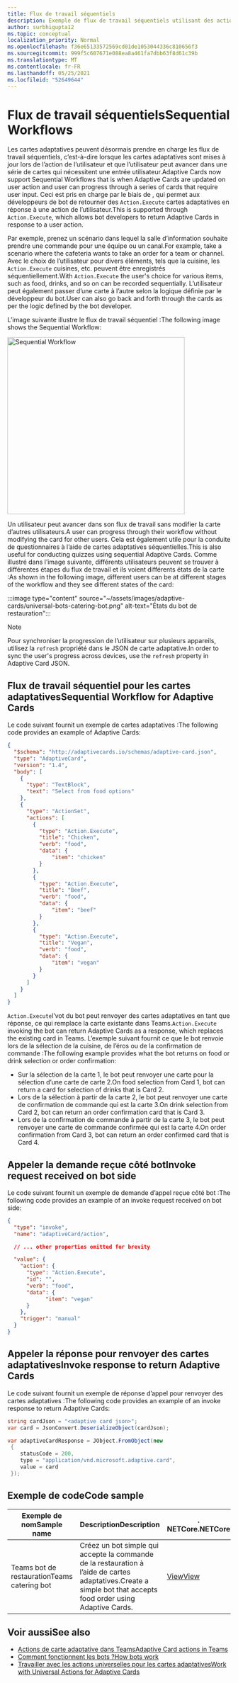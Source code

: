 ```yaml
---
title: Flux de travail séquentiels
description: Exemple de flux de travail séquentiels utilisant des actions universelles
author: surbhigupta12
ms.topic: conceptual
localization_priority: Normal
ms.openlocfilehash: f36e65133572569cd01de1053044336c810656f3
ms.sourcegitcommit: 999f5c607671e088ea8a461fa7dbb63f8d61c39b
ms.translationtype: MT
ms.contentlocale: fr-FR
ms.lasthandoff: 05/25/2021
ms.locfileid: "52649644"
---
```

# <a name="sequential-workflows"></a><span data-ttu-id="5919c-103">Flux de travail séquentiels</span><span class="sxs-lookup"><span data-stu-id="5919c-103">Sequential Workflows</span></span>

<span data-ttu-id="5919c-104">Les cartes adaptatives peuvent désormais prendre en charge les flux de travail séquentiels, c’est-à-dire lorsque les cartes adaptatives sont mises à jour lors de l’action de l’utilisateur et que l’utilisateur peut avancer dans une série de cartes qui nécessitent une entrée utilisateur.</span><span class="sxs-lookup"><span data-stu-id="5919c-104">Adaptive Cards now support Sequential Workflows that is when Adaptive Cards are updated on user action and user can progress through a series of cards that require user input.</span></span> <span data-ttu-id="5919c-105">Ceci est pris en charge par le biais de , qui permet aux développeurs de bot de retourner des `Action.Execute` cartes adaptatives en réponse à une action de l’utilisateur.</span><span class="sxs-lookup"><span data-stu-id="5919c-105">This is supported through `Action.Execute`, which allows bot developers to return Adaptive Cards in response to a user action.</span></span>

<span data-ttu-id="5919c-106">Par exemple, prenez un scénario dans lequel la salle d’information souhaite prendre une commande pour une équipe ou un canal.</span><span class="sxs-lookup"><span data-stu-id="5919c-106">For example, take a scenario where the cafeteria wants to take an order for a team or channel.</span></span> <span data-ttu-id="5919c-107">Avec le choix de l’utilisateur pour divers éléments, tels que la cuisine, les `Action.Execute` cuisines, etc. peuvent être enregistrés séquentiellement.</span><span class="sxs-lookup"><span data-stu-id="5919c-107">With `Action.Execute` the user's choice for various items, such as food, drinks, and so on can be recorded sequentially.</span></span> <span data-ttu-id="5919c-108">L’utilisateur peut également passer d’une carte à l’autre selon la logique définie par le développeur du bot.</span><span class="sxs-lookup"><span data-stu-id="5919c-108">User can also go back and forth through the cards as per the logic defined by the bot developer.</span></span> <br/>

<span data-ttu-id="5919c-109">L’image suivante illustre le flux de travail séquentiel :</span><span class="sxs-lookup"><span data-stu-id="5919c-109">The following image shows the Sequential Workflow:</span></span>

<img src="~/assets/images/bots/sequentialWorkflow.gif" alt="Sequential Workflow" width="400"/>

<span data-ttu-id="5919c-110">Un utilisateur peut avancer dans son flux de travail sans modifier la carte d’autres utilisateurs.</span><span class="sxs-lookup"><span data-stu-id="5919c-110">A user can progress through their workflow without modifying the card for other users.</span></span> <span data-ttu-id="5919c-111">Cela est également utile pour la conduite de questionnaires à l’aide de cartes adaptatives séquentielles.</span><span class="sxs-lookup"><span data-stu-id="5919c-111">This is also useful for conducting quizzes using sequential Adaptive Cards.</span></span> <span data-ttu-id="5919c-112">Comme illustré dans l’image suivante, différents utilisateurs peuvent se trouver à différentes étapes du flux de travail et ils voient différents états de la carte :</span><span class="sxs-lookup"><span data-stu-id="5919c-112">As shown in the following image, different users can be at different stages of the workflow and they see different states of the card:</span></span>

:::image type="content" source="~/assets/images/adaptive-cards/universal-bots-catering-bot.png" alt-text="États du bot de restauration":::

> [!NOTE]
> <span data-ttu-id="5919c-114">Pour synchroniser la progression de l’utilisateur sur plusieurs appareils, utilisez la `refresh` propriété dans le JSON de carte adaptative.</span><span class="sxs-lookup"><span data-stu-id="5919c-114">In order to sync the user's progress across devices, use the `refresh` property in Adaptive Card JSON.</span></span>

## <a name="sequential-workflow-for-adaptive-cards"></a><span data-ttu-id="5919c-115">Flux de travail séquentiel pour les cartes adaptatives</span><span class="sxs-lookup"><span data-stu-id="5919c-115">Sequential Workflow for Adaptive Cards</span></span>

<span data-ttu-id="5919c-116">Le code suivant fournit un exemple de cartes adaptatives :</span><span class="sxs-lookup"><span data-stu-id="5919c-116">The following code provides an example of Adaptive Cards:</span></span>

```JSON
{
  "$schema": "http://adaptivecards.io/schemas/adaptive-card.json",
  "type": "AdaptiveCard",
  "version": "1.4",
  "body": [
    {
      "type": "TextBlock",
      "text": "Select from food options"
    },
    { 
      "type": "ActionSet",
      "actions": [
        {
          "type": "Action.Execute",
          "title": "Chicken",
          "verb": "food",
          "data": {
              "item": "chicken"
          }
        },
        {
          "type": "Action.Execute",
          "title": "Beef",
          "verb": "food",
          "data": {
              "item": "beef"
          }
        },
        {
          "type": "Action.Execute",
          "title": "Vegan",
          "verb": "food",
          "data": {
              "item": "vegan"
          }
        }
      ]
    }
  ]
}
```

<span data-ttu-id="5919c-117">`Action.Execute`l’vot du bot peut renvoyer des cartes adaptatives en tant que réponse, ce qui remplace la carte existante dans Teams.</span><span class="sxs-lookup"><span data-stu-id="5919c-117">`Action.Execute` invoking the bot can return Adaptive Cards as a response, which replaces the existing card in Teams.</span></span>
<span data-ttu-id="5919c-118">L’exemple suivant fournit ce que le bot renvoie lors de la sélection de la cuisine, de l’éros ou de la confirmation de commande :</span><span class="sxs-lookup"><span data-stu-id="5919c-118">The following example provides what the bot returns on food or drink selection or order confirmation:</span></span>

* <span data-ttu-id="5919c-119">Sur la sélection de la carte 1, le bot peut renvoyer une carte pour la sélection d’une carte de carte 2.</span><span class="sxs-lookup"><span data-stu-id="5919c-119">On food selection from Card 1, bot can return a card for selection of drinks that is Card 2.</span></span>
* <span data-ttu-id="5919c-120">Lors de la sélection à partir de la carte 2, le bot peut renvoyer une carte de confirmation de commande qui est la carte 3.</span><span class="sxs-lookup"><span data-stu-id="5919c-120">On drink selection from Card 2, bot can return an order confirmation card that is Card 3.</span></span>
* <span data-ttu-id="5919c-121">Lors de la confirmation de commande à partir de la carte 3, le bot peut renvoyer une carte de commande confirmée qui est la carte 4.</span><span class="sxs-lookup"><span data-stu-id="5919c-121">On order confirmation from Card 3, bot can return an order confirmed card that is Card 4.</span></span>

## <a name="invoke-request-received-on-bot-side"></a><span data-ttu-id="5919c-122">Appeler la demande reçue côté bot</span><span class="sxs-lookup"><span data-stu-id="5919c-122">Invoke request received on bot side</span></span>

<span data-ttu-id="5919c-123">Le code suivant fournit un exemple de demande d’appel reçue côté bot :</span><span class="sxs-lookup"><span data-stu-id="5919c-123">The following code provides an example of an invoke request received on bot side:</span></span>

```JSON
{ 
  "type": "invoke",
  "name": "adaptiveCard/action",

  // ... other properties omitted for brevity

  "value": { 
    "action": { 
      "type": "Action.Execute", 
      "id": "", 
      "verb": "food",
      "data": { 
            "item": "vegan"
      } 
    },
    "trigger": "manual" 
  }
}
```

## <a name="invoke-response-to-return-adaptive-cards"></a><span data-ttu-id="5919c-124">Appeler la réponse pour renvoyer des cartes adaptatives</span><span class="sxs-lookup"><span data-stu-id="5919c-124">Invoke response to return Adaptive Cards</span></span>

<span data-ttu-id="5919c-125">Le code suivant fournit un exemple de réponse d’appel pour renvoyer des cartes adaptatives :</span><span class="sxs-lookup"><span data-stu-id="5919c-125">The following code provides an example of an invoke response to return Adaptive Cards:</span></span>

```C#
string cardJson = "<adaptive card json>";
var card = JsonConvert.DeserializeObject(cardJson);

var adaptiveCardResponse = JObject.FromObject(new
 {
    statusCode = 200,
    type = "application/vnd.microsoft.adaptive.card",
    value = card
 });
```

## <a name="code-sample"></a><span data-ttu-id="5919c-126">Exemple de code</span><span class="sxs-lookup"><span data-stu-id="5919c-126">Code sample</span></span>

|<span data-ttu-id="5919c-127">Exemple de nom</span><span class="sxs-lookup"><span data-stu-id="5919c-127">Sample name</span></span> | <span data-ttu-id="5919c-128">Description</span><span class="sxs-lookup"><span data-stu-id="5919c-128">Description</span></span> | <span data-ttu-id="5919c-129">. NETCore</span><span class="sxs-lookup"><span data-stu-id="5919c-129">.NETCore</span></span> |
|----------------|-----------------|--------------|
| <span data-ttu-id="5919c-130">Teams bot de restauration</span><span class="sxs-lookup"><span data-stu-id="5919c-130">Teams catering bot</span></span> | <span data-ttu-id="5919c-131">Créez un bot simple qui accepte la commande de la restauration à l’aide de cartes adaptatives.</span><span class="sxs-lookup"><span data-stu-id="5919c-131">Create a simple bot that accepts food order using Adaptive Cards.</span></span> |[<span data-ttu-id="5919c-132">View</span><span class="sxs-lookup"><span data-stu-id="5919c-132">View</span></span>](https://github.com/OfficeDev/Microsoft-Teams-Samples/tree/main/samples/bot-teams-catering/csharp)|

## <a name="see-also"></a><span data-ttu-id="5919c-133">Voir aussi</span><span class="sxs-lookup"><span data-stu-id="5919c-133">See also</span></span>

* [<span data-ttu-id="5919c-134">Actions de carte adaptative dans Teams</span><span class="sxs-lookup"><span data-stu-id="5919c-134">Adaptive Card actions in Teams</span></span>](~/task-modules-and-cards/cards/cards-actions.md#adaptive-cards-actions)
* [<span data-ttu-id="5919c-135">Comment fonctionnent les bots ?</span><span class="sxs-lookup"><span data-stu-id="5919c-135">How bots work</span></span>](/azure/bot-service/bot-builder-basics?view=azure-bot-service-4.0&preserve-view=true)
* [<span data-ttu-id="5919c-136">Travailler avec les actions universelles pour les cartes adaptatives</span><span class="sxs-lookup"><span data-stu-id="5919c-136">Work with Universal Actions for Adaptive Cards</span></span>](Work-with-universal-actions-for-adaptive-cards.md)
